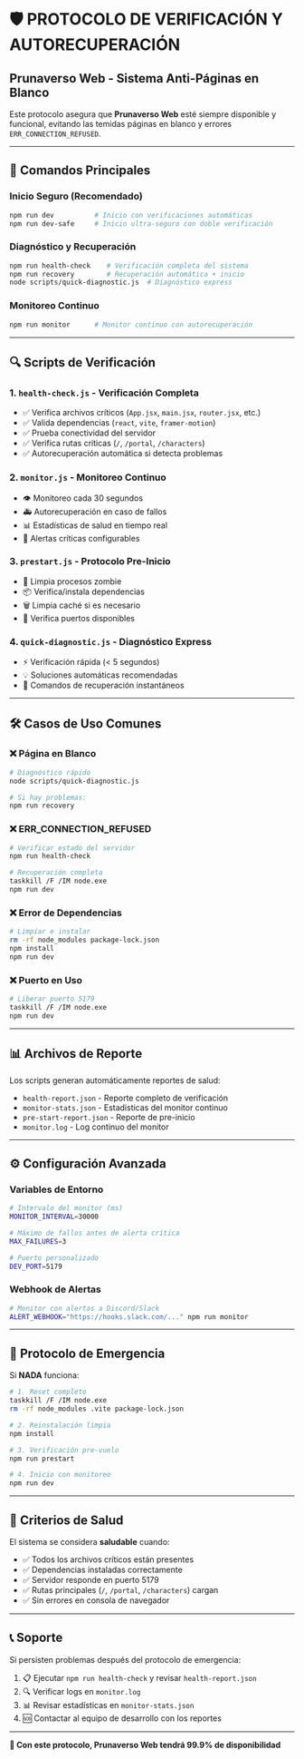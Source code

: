 # 🛡️ PROTOCOLO DE VERIFICACIÓN Y AUTORECUPERACIÓN

## Prunaverso Web - Sistema Anti-Páginas en Blanco

Este protocolo asegura que **Prunaverso Web** esté siempre disponible y funcional, evitando las temidas páginas en blanco y errores `ERR_CONNECTION_REFUSED`.

---

## 🚀 Comandos Principales

### Inicio Seguro (Recomendado)
```bash
npm run dev          # Inicio con verificaciones automáticas
npm run dev-safe     # Inicio ultra-seguro con doble verificación
```

### Diagnóstico y Recuperación
```bash
npm run health-check    # Verificación completa del sistema
npm run recovery        # Recuperación automática + inicio
node scripts/quick-diagnostic.js  # Diagnóstico express
```

### Monitoreo Continuo
```bash
npm run monitor      # Monitor continuo con autorecuperación
```

---

## 🔍 Scripts de Verificación

### 1. `health-check.js` - Verificación Completa
- ✅ Verifica archivos críticos (`App.jsx`, `main.jsx`, `router.jsx`, etc.)
- ✅ Valida dependencias (`react`, `vite`, `framer-motion`)
- ✅ Prueba conectividad del servidor
- ✅ Verifica rutas críticas (`/`, `/portal`, `/characters`)
- ✅ Autorecuperación automática si detecta problemas

### 2. `monitor.js` - Monitoreo Continuo  
- 👁️ Monitoreo cada 30 segundos
- 🚑 Autorecuperación en caso de fallos
- 📊 Estadísticas de salud en tiempo real
- 🚨 Alertas críticas configurables

### 3. `prestart.js` - Protocolo Pre-Inicio
- 🧹 Limpia procesos zombie
- 📦 Verifica/instala dependencias
- 🗑️ Limpia caché si es necesario
- 🔌 Verifica puertos disponibles

### 4. `quick-diagnostic.js` - Diagnóstico Express
- ⚡ Verificación rápida (< 5 segundos)
- 💡 Soluciones automáticas recomendadas
- 🔧 Comandos de recuperación instantáneos

---

## 🛠️ Casos de Uso Comunes

### ❌ Página en Blanco
```bash
# Diagnóstico rápido
node scripts/quick-diagnostic.js

# Si hay problemas:
npm run recovery
```

### ❌ ERR_CONNECTION_REFUSED
```bash
# Verificar estado del servidor
npm run health-check

# Recuperación completa
taskkill /F /IM node.exe
npm run dev
```

### ❌ Error de Dependencias
```bash
# Limpiar e instalar
rm -rf node_modules package-lock.json
npm install
npm run dev
```

### ❌ Puerto en Uso
```bash
# Liberar puerto 5179
taskkill /F /IM node.exe
npm run dev
```

---

## 📊 Archivos de Reporte

Los scripts generan automáticamente reportes de salud:

- `health-report.json` - Reporte completo de verificación
- `monitor-stats.json` - Estadísticas del monitor continuo  
- `pre-start-report.json` - Reporte de pre-inicio
- `monitor.log` - Log continuo del monitor

---

## ⚙️ Configuración Avanzada

### Variables de Entorno
```bash
# Intervalo del monitor (ms)
MONITOR_INTERVAL=30000

# Máximo de fallos antes de alerta crítica
MAX_FAILURES=3

# Puerto personalizado
DEV_PORT=5179
```

### Webhook de Alertas
```bash
# Monitor con alertas a Discord/Slack
ALERT_WEBHOOK="https://hooks.slack.com/..." npm run monitor
```

---

## 🚨 Protocolo de Emergencia

Si **NADA** funciona:

```bash
# 1. Reset completo
taskkill /F /IM node.exe
rm -rf node_modules .vite package-lock.json

# 2. Reinstalación limpia  
npm install

# 3. Verificación pre-vuelo
npm run prestart

# 4. Inicio con monitoreo
npm run dev
```

---

## 🎯 Criterios de Salud

El sistema se considera **saludable** cuando:

- ✅ Todos los archivos críticos están presentes
- ✅ Dependencias instaladas correctamente
- ✅ Servidor responde en puerto 5179
- ✅ Rutas principales (`/`, `/portal`, `/characters`) cargan
- ✅ Sin errores en consola de navegador

---

## 📞 Soporte

Si persisten problemas después del protocolo de emergencia:

1. 📋 Ejecutar `npm run health-check` y revisar `health-report.json`
2. 🔍 Verificar logs en `monitor.log`
3. 📊 Revisar estadísticas en `monitor-stats.json`
4. 🆘 Contactar al equipo de desarrollo con los reportes

---

**🌟 Con este protocolo, Prunaverso Web tendrá 99.9% de disponibilidad**